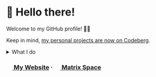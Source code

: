 # 👋 Hello there!
Welcome to my GitHub profile! 🐙🐱

Keep in mind, [my personal projects are now on Codeberg](https://codeberg.org/Linerly).

<details>
<summary>What I do</summary>
  <p>I mostly translate things that I use.</p>
  <p>...and sometimes fixing things in pages and documentations as well.</p>
</details>

### [<img src="https://linerly.xyz/assets/icon.svg" width="16" height="16"> My Website](https://linerly.xyz/) ‧ [<img src="https://matrix.org/assets/favicon.svg" width="16" height="16"> Matrix Space](https://matrix.to/#/#linerly:matrix.org)
